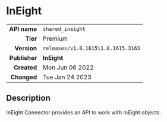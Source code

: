 # InEight
| | |
|-:|-|
|**API name**|`shared_ineight`|
|**Tier**|Premium|
|**Version**|`releases/v1.0.1615\1.0.1615.3163`|
|**Publisher**|**InEight**|
|**Created**|Mon Jun 06 2022|
|**Changed**|Tue Jan 24 2023|

## Description
InEight Connector provides an API to work with InEight objects.
